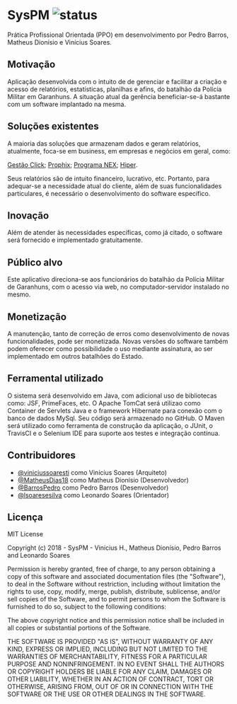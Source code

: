 ﻿# SysPM ![status](https://travis-ci.org/ifpe-cti/pmgus.svg?branch=master)
Prática Profissional Orientada (PPO) em desenvolvimento por Pedro Barros, Matheus Dionísio e Vinícius Soares.

## Motivação
Aplicação desenvolvida com o intuito de de gerenciar e facilitar a criação e acesso de relatórios, estatísticas, planilhas e afins, do batalhão da Polícia Militar em Garanhuns.
A situação atual da gerência beneficiar-se-á bastante com um software implantado na mesma.

## Soluções existentes
A maioria das soluções que armazenam dados e geram relatórios, atualmente, foca-se em business, em empresas e negócios em geral, como:

[Gestão Click](https://gestaoclick.com.br/programa-para-gerar-relatorios);
[Prophix](https://www.prophix.com/br/geracao-de-relatorios/);
[Programa NEX](https://www.programanex.com.br/);
[Hiper](https://hiper.com.br/sistema/relatorios/).

Seus relatórios são de intuito financeiro, lucrativo, etc.
Portanto, para adequar-se a necessidade atual do cliente, além de suas funcionalidades particulares, é necessário o desenvolvimento do software específico.

## Inovação

Além de atender às necessidades específicas, como já citado, o software será fornecido e implementado gratuitamente.

## Público alvo
Este aplicativo direciona-se aos funcionários do batalhão da Polícia Militar de Garanhuns, com o acesso via web, no computador-servidor instalado no mesmo.

## Monetização

A manutenção, tanto de correção de erros como desenvolvimento de novas funcionalidades, pode ser monetizada. Novas versões do software também podem oferecer como possibilidade o uso mediante assinatura, ao ser implementado em outros batalhões do Estado.

## Ferramental utilizado
O sistema será desenvolvido em Java, com adicional uso de bibliotecas como: JSF, PrimeFaces, etc.
O Apache TomCat será utilizao como Container de Servlets Java e o framework Hibernate para conexão com o banco de dados MySql. Seu código será armazenado no GitHub. 
O Maven será utilizado como ferramenta de construção da aplicação, o JUnit, o TravisCI e o Selenium IDE para suporte aos testes e integração contínua.

## Contribuidores

  - [@viniciussoaresti](https://github.com/viniciussoaresti) como Vinícius Soares (Arquiteto)
  - [@MatheusDias18](https://github.com/MatheusDias18) como Matheus Dionísio (Desenvolvedor)
  - [@BarrosPedro](https://github.com/BarrosPedro) como Pedro Barros (Desenvolvedor)
  - [@lsoaresesilva](https://github.com/lsoaresesilva) como Leonardo Soares (Orientador)

## Licença
MIT License

Copyright (c) 2018 - SysPM - Vinícius H., Matheus Dionísio, Pedro Barros and Leonardo Soares

Permission is hereby granted, free of charge, to any person obtaining a copy
of this software and associated documentation files (the "Software"), to deal
in the Software without restriction, including without limitation the rights
to use, copy, modify, merge, publish, distribute, sublicense, and/or sell
copies of the Software, and to permit persons to whom the Software is
furnished to do so, subject to the following conditions:

The above copyright notice and this permission notice shall be included in all
copies or substantial portions of the Software.

THE SOFTWARE IS PROVIDED "AS IS", WITHOUT WARRANTY OF ANY KIND, EXPRESS OR
IMPLIED, INCLUDING BUT NOT LIMITED TO THE WARRANTIES OF MERCHANTABILITY,
FITNESS FOR A PARTICULAR PURPOSE AND NONINFRINGEMENT. IN NO EVENT SHALL THE
AUTHORS OR COPYRIGHT HOLDERS BE LIABLE FOR ANY CLAIM, DAMAGES OR OTHER
LIABILITY, WHETHER IN AN ACTION OF CONTRACT, TORT OR OTHERWISE, ARISING FROM,
OUT OF OR IN CONNECTION WITH THE SOFTWARE OR THE USE OR OTHER DEALINGS IN THE
SOFTWARE.
